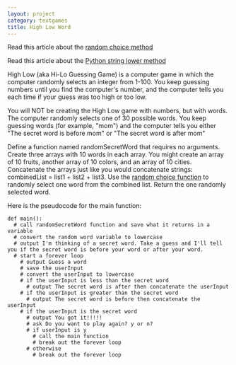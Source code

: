 ```yaml
---
layout: project
category: textgames
title: High Low Word
---
```

Read this article about the [random choice method](https://www.w3schools.com/python/ref_random_choice.asp)

Read this article about the [Python string lower method](https://www.w3schools.com/python/ref_string_lower.asp)

High Low (aka Hi-Lo Guessing Game) is a computer game in which the computer randomly selects an integer from 1-100. You keep guessing numbers until you find the computer's number, and the computer tells you each time if your guess was too high or too low.

You will NOT be creating the High Low game with numbers, but with words. The computer randomly selects one of 30 possible words. You keep guessing words (for example, "mom") and the computer tells you either "The secret word is before mom" or "The secret word is after mom"

Define a function named randomSecretWord that requires no arguments. Create three arrays with 10 words in each array. You might create an array of 10 fruits, another array of 10 colors, and an array of 10 cities. Concatenate the arrays just like you would concatenate strings: combinedList = list1 + list2 + list3. Use the [random choice function](https://www.w3schools.com/python/ref_random_choice.asp) to randomly select one word from the combined list. Return the one randomly selected word.

Here is the pseudocode for the main function:
```
def main():
  # call randomSecretWord function and save what it returns in a variable
  # convert the random word variable to lowercase
  # output I'm thinking of a secret word. Take a guess and I'll tell you if the secret word is before your word or after your word.
  # start a forever loop
    # output Guess a word
    # save the userInput
    # convert the userInput to lowercase
    # if the userInput is less than the secret word
      # output The secret word is after then concatenate the userInput
    # if the userInput is greater than the secret word
      # output The secret word is before then concatenate the userInput
    # if the userInput is the secret word
      # output You got it!!!!!
      # ask Do you want to play again? y or n?
      # if userInput is y
        # call the main function
        # break out the forever loop
      # otherwise
        # break out the forever loop

```
